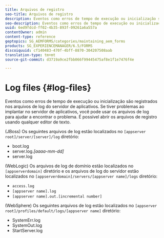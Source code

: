 ```yaml
---
title: Arquivos de registro
seo-title: Arquivos de registro
description: Eventos como erros de tempo de execução ou inicialização são registrados nos arquivos de log do servidor de aplicativos, que podem ser abertos usando qualquer editor de texto.
seo-description: Eventos como erros de tempo de execução ou inicialização são registrados nos arquivos de log do servidor de aplicativos, que podem ser abertos usando qualquer editor de texto.
uuid: 6ed9fdcd-ff02-4b35-893f-09261a6a557a
contentOwner: admin
content-type: reference
geptopics: SG_AEMFORMS/categories/maintaining_aem_forms
products: SG_EXPERIENCEMANAGER/6.5/FORMS
discoiquuid: cf140483-470f-4bff-8870-304207508aab
translation-type: tm+mt
source-git-commit: d3719a9ce2fbb066f99445475af8e1f1e7476f4e

---
```



# Log files {#log-files}

Eventos como erros de tempo de execução ou inicialização são registrados nos arquivos de log do servidor de aplicativos. Se tiver problemas ao implantar no servidor de aplicativos, você pode usar os arquivos de log para ajudar a encontrar o problema. É possível abrir os arquivos de registro usando qualquer editor de texto.

(JBoss) Os seguintes arquivos de log estão localizados no `[appserver root]/server/[server]/log` diretório:

* boot.log
* server.log.*[aaaa-mm-dd]*
* server.log

(WebLogic) Os arquivos de log de domínio estão localizados no `[appserverdomain]` diretório e os arquivos de log do servidor estão localizados no `[appserverdomain]/servers/[appserver name]/logs` diretório:

* `access.log`
* `[appserver name].log`
* `[appserver name].out.[incremental number]`

(WebSphere) Os seguintes arquivos de log estão localizados no `[appserver root]/profiles/default/logs/[appserver name]` diretório:

* SystemErr.log
* SystemOut.log
* StartServer.log

